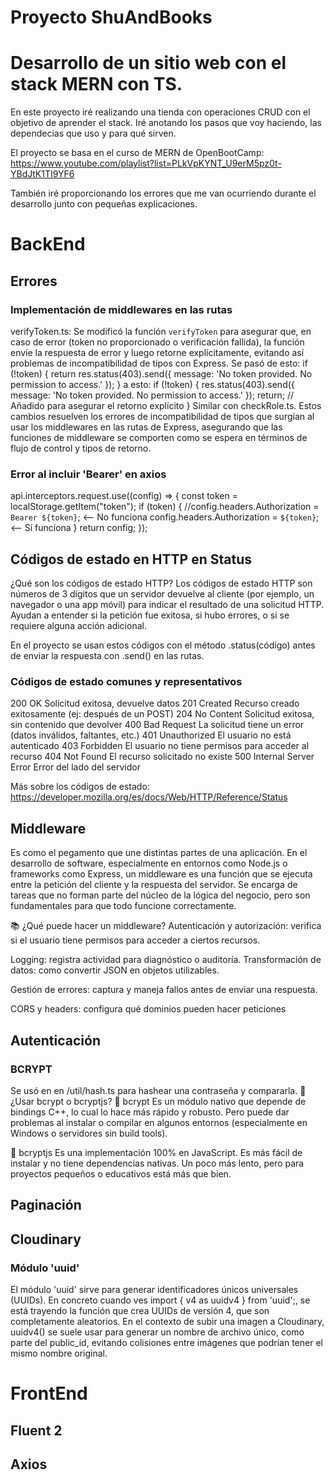 # Proyecto ShuAndBooks

# Desarrollo de un sitio web con el stack MERN con TS.

En este proyecto iré realizando una tienda con operaciones CRUD con el objetivo de aprender el 
stack. Iré anotando los pasos que voy haciendo, las dependecias que uso y para qué sirven.

El proyecto se basa en el curso de MERN de OpenBootCamp:
https://www.youtube.com/playlist?list=PLkVpKYNT_U9erM5pz0t-YBdJtK1TI9YF6

También iré proporcionando los errores que me van ocurriendo durante el desarrollo junto con 
pequeñas explicaciones.

# BackEnd

## Errores

### Implementación de middlewares en las rutas
verifyToken.ts: Se modificó la función `verifyToken` para asegurar que, en caso de error
(token no proporcionado o verificación fallida), la función envíe la respuesta de error y
luego retorne explícitamente, evitando así problemas de incompatibilidad de tipos con Express.
Se pasó de esto:
    if (!token) {
        return res.status(403).send({
            message: 'No token provided. No permission to access.'
        });
    }
a esto:
    if (!token) {
        res.status(403).send({
            message: 'No token provided. No permission to access.'
        });
        return; // Añadido para asegurar el retorno explícito
    }
Similar con checkRole.ts.
Estos cambios resuelven los errores de incompatibilidad de tipos que surgían al usar los
middlewares en las rutas de Express, asegurando que las funciones de middleware se comporten
como se espera en términos de flujo de control y tipos de retorno.  

### Error al incluir 'Bearer' en axios
api.interceptors.request.use((config) => {
  const token = localStorage.getItem("token");
  if (token) {
    //config.headers.Authorization = `Bearer ${token}`; <-- No funciona
    config.headers.Authorization = `${token}`;          <-- Sí funciona
  }
  return config;
});

## Códigos de estado en HTTP en Status 
¿Qué son los códigos de estado HTTP?
Los códigos de estado HTTP son números de 3 dígitos que un servidor devuelve al cliente (por
ejemplo, un navegador o una app móvil) para indicar el resultado de una solicitud HTTP.
Ayudan a entender si la petición fue exitosa, si hubo errores, o si se requiere alguna acción
adicional.

En el proyecto se usan estos códigos con el método .status(código) antes de enviar la
respuesta con .send() en las rutas.

### Códigos de estado comunes y representativos
200     OK                      Solicitud exitosa, devuelve datos
201     Created                 Recurso creado exitosamente (ej: después de un POST)
204     No Content              Solicitud exitosa, sin contenido que devolver
400     Bad Request             La solicitud tiene un error (datos inválidos, faltantes, etc.)
401     Unauthorized            El usuario no está autenticado
403     Forbidden               El usuario no tiene permisos para acceder al recurso
404     Not Found               El recurso solicitado no existe
500     Internal Server Error   Error del lado del servidor

Más sobre los códigos de estado: https://developer.mozilla.org/es/docs/Web/HTTP/Reference/Status
## Middleware 
Es como el pegamento que une distintas partes de una aplicación. En el desarrollo de software, 
especialmente en entornos como Node.js o frameworks como Express, un middleware es una función 
que se ejecuta entre la petición del cliente y la respuesta del servidor. Se encarga de tareas 
que no forman parte del núcleo de la lógica del negocio, pero son fundamentales para que todo 
funcione correctamente.

📚 ¿Qué puede hacer un middleware?
Autenticación y autorización: verifica si el usuario tiene permisos para acceder a ciertos recursos.

Logging: registra actividad para diagnóstico o auditoría.
Transformación de datos: como convertir JSON en objetos utilizables.

Gestión de errores: captura y maneja fallos antes de enviar una respuesta.

CORS y headers: configura qué dominios pueden hacer peticiones

## Autenticación

### BCRYPT

Se usó en en /util/hash.ts para hashear una contraseña y compararla.
🔄 ¿Usar bcrypt o bcryptjs?
🔹 bcrypt
Es un módulo nativo que depende de bindings C++, lo cual lo hace más rápido y robusto.
Pero puede dar problemas al instalar o compilar en algunos entornos (especialmente en Windows o servidores sin build tools).

🔸 bcryptjs
Es una implementación 100% en JavaScript.
Es más fácil de instalar y no tiene dependencias nativas.
Un poco más lento, pero para proyectos pequeños o educativos está más que bien.

## Paginación

## Cloudinary

### Módulo 'uuid'

El módulo 'uuid' sirve para generar identificadores únicos universales (UUIDs). En concreto
cuando ves import { v4 as uuidv4 } from 'uuid';, se está trayendo la función que crea UUIDs de
versión 4, que son completamente aleatorios.
En el contexto de subir una imagen a Cloudinary, uuidv4() se suele usar para generar un nombre
de archivo único, como parte del public_id, evitando colisiones entre imágenes que podrían
tener el mismo nombre original.

# FrontEnd

## Fluent 2

## Axios